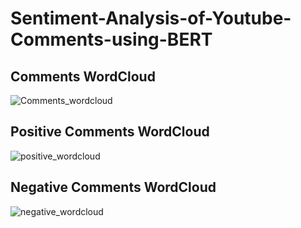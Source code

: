 # Sentiment-Analysis-of-Youtube-Comments-using-BERT

## Comments WordCloud
![Comments_wordcloud](https://user-images.githubusercontent.com/17081707/229350465-2844a0a9-33e0-4687-8fd7-bb79621df7a0.png)

## Positive Comments WordCloud
![positive_wordcloud](https://user-images.githubusercontent.com/17081707/229350476-c4b2cb0f-26aa-4141-b8fc-31be6188784c.png)

## Negative Comments WordCloud
![negative_wordcloud](https://user-images.githubusercontent.com/17081707/229350482-57078bb9-073b-4869-9857-d43e2b3c60f5.png)

